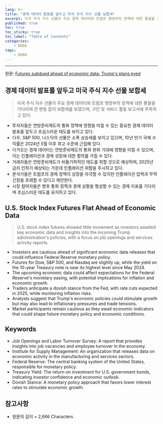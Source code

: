 ```yaml
---
lang: kr
title: "경제 데이터 발표를 앞두고 미국 주식 지수 선물 보합세"
excerpt: 미국 주식 지수 선물이 주요 경제 데이터와 트럼프 행정부의 정책에 대한 통찰을 기다리며 큰 변동 없이 보합세를 보였으며, 구인 및 서비스 활동 보고서에 주목하고 있다.
published: true
toc: true
toc_sticky: true
toc_label: "Table of Contents"
categories:
    - NVDA
tags:
    - NVDA
---
```


---

  원문: [Futures subdued ahead of economic data; Trump's plans eyed](https://www.investing.com/news/stock-market-news/futures-subdued-ahead-of-economic-data-trumps-plans-eyed-3799715)

## 경제 데이터 발표를 앞두고 미국 주식 지수 선물 보합세

> 미국 주식 지수 선물이 주요 경제 데이터와 트럼프 행정부의 정책에 대한 통찰을 기다리며 큰 변동 없이 보합세를 보였으며, 구인 및 서비스 활동 보고서에 주목하고 있다.


- 투자자들은 연방준비제도의 통화 정책에 영향을 미칠 수 있는 중요한 경제 데이터 발표를 앞두고 조심스러운 태도를 보이고 있다.
- 다우, S&P 500, 나스닥의 선물은 소폭 상승세를 보이고 있으며, 10년 만기 국채 수익률은 2024년 5월 이후 최고 수준에 근접해 있다.
- 다가오는 경제 데이터는 연방준비제도의 통화 완화 기대에 영향을 미칠 수 있으며, 이는 인플레이션과 경제 성장에 대한 함의를 가질 수 있다.
- 거래자들은 연방준비제도가 비둘기파적인 태도를 취할 것으로 예상하며, 2025년 금리 인하가 예상되는 가운데 인플레이션 위험을 주시하고 있다.
- 분석가들은 트럼프의 경제 정책이 성장을 자극할 수 있지만 인플레이션 압력과 무역 긴장을 초래할 수 있다고 제안한다.
- 시장 참여자들은 향후 통화 정책과 경제 상황을 형성할 수 있는 경제 지표를 기다리며 조심스러운 태도를 유지하고 있다.

## U.S. Stock Index Futures Flat Ahead of Economic Data

> U.S. stock index futures showed little movement as investors awaited key economic data and insights into the incoming Trump administration's policies, with a focus on job openings and services activity reports.


- Investors are cautious ahead of significant economic data releases that could influence Federal Reserve monetary policy.
- Futures for Dow, S&P 500, and Nasdaq are slightly up, while the yield on the 10-year Treasury note is near its highest level since May 2024.
- The upcoming economic data could affect expectations for the Federal Reserve's monetary easing, with potential implications for inflation and economic growth.
- Traders anticipate a dovish stance from the Fed, with rate cuts expected in 2025, while monitoring inflation risks.
- Analysts suggest that Trump's economic policies could stimulate growth but may also lead to inflationary pressures and trade tensions.
- Market participants remain cautious as they await economic indicators that could shape future monetary policy and economic conditions.

## Keywords

- Job Openings and Labor Turnover Survey: A report that provides insights into job vacancies and employee turnover in the economy.
- Institute for Supply Management: An organization that releases data on economic activity in the manufacturing and services sectors.
- Federal Reserve: The central banking system of the United States, responsible for monetary policy.
- Treasury Yield: The return on investment for U.S. government bonds, indicating investor confidence and economic outlook.
- Dovish Stance: A monetary policy approach that favors lower interest rates to stimulate economic growth.

## 참고사항

- 원문의 길이 = 2,666 Characters

